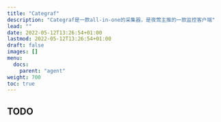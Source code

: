 ```yaml
---
title: "Categraf"
description: "Categraf是一款all-in-one的采集器，是夜莺主推的一款监控客户端"
lead: ""
date: 2022-05-12T13:26:54+01:00
lastmod: 2022-05-12T13:26:54+01:00
draft: false
images: []
menu:
  docs:
    parent: "agent"
weight: 700
toc: true
---
```


## TODO